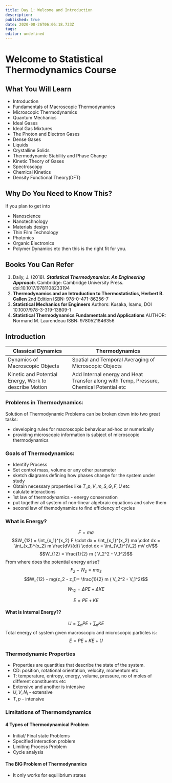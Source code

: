```yaml
---
title: Day 1: Welcome and Introduction
description: 
published: true
date: 2020-08-26T06:06:18.733Z
tags: 
editor: undefined
---
```


# Welcome to Statistical Thermodynamics Course
## What You Will Learn
- Introduction
- Fundamentals of Macroscopic Thermodynamics
- Microscopic Thermodynamics
- Quantum Mechanics
- Ideal Gases
- Ideal Gas Mixtures
- The Photon and Electron Gases
- Dense Gases
- Liquids
- Crystalline Solids
- Thermodynamic Stability and Phase Change
- Kinetic Theory of Gases
- Spectroscopy
- Chemical Kinetics
- Density Functional Theory(DFT)
## Why Do You Need to Know This?
If you plan to get into 
- Nanoscience
- Nanotechnology
- Materials design
- Thin Film Technology
- Photonics
- Organic Electronics
- Polymer Dynamics 
etc then this is the right fit for you.
## Books You Can Refer
1. Daily, J. (2018). _**Statistical Thermodynamics: An Engineering Approach**_. Cambridge: Cambridge University Press. doi:10.1017/9781108233194
2. **Thermodynamics and an Introduction to Thermostatistics, Herbert B. Callen** 2nd Edition ISBN: 978-0-471-86256-7
3. **Statistical Mechanics for Engineers** Authors: Kusaka, Isamu, DOI 10.1007/978-3-319-13809-1
4. **Statistical Thermodynamics Fundamentals and Applications** AUTHOR: Normand M. Laurendeau ISBN: 9780521846356

## Introduction
| Classical Dynamics                                    | Thermodynamics                                                                          |
|-------------------------------------------------------|-----------------------------------------------------------------------------------------|
| Dynamics of Macroscopic Objects                       | Spatial and Temporal Averaging of Microscopic Objects                                   |
| Kinetic and Potential Energy, Work to describe Motion | Add Internal energy and Heat Transfer along with Temp, Pressure, Chemical Potential etc |

### Problems in Thermodynamics:
Solution of Thermodynamic Problems can be broken down into two great tasks:
- developing rules for macroscopic behaviour ad-hoc or numerically
- providing microscopic information is subject of microscopic thermodynamics

### Goals of Thermodynamics:
- Identify Process
- Set control mass, volume or any other parameter
- sketch diagrams defining how phases change for the system under study
- Obtain necessary properties like $T, p, V, m, S, G, F, U$ etc
- calulate interactions
- 1st law of thermodynamics - energy conservation
- put together all system of non-linear algebraic equations and solve them
- second law of themodynamics to find efficiency of cycles

### What is Energy?
$$F = ma$$
$$W_{12} = \int_{x_1}^{x_2} F \cdot dx = \int_{x_1}^{x_2} ma \cdot dx = \int_{x_1}^{x_2} m \frac{dV}{dt} \cdot dx = \int_{V_1}^{V_2} mV dV$$
$$W_{12} = \frac{1}{2} m ( V_2^2 - V_1^2)$$
From where does the potential energy arise?
$$F_z -W_z = ma_z$$
$$W_{12} - mg(z_2 - z_1)= \frac{1}{2} m ( V_2^2 - V_1^2)$$

$$W_{12} = \Delta PE + \Delta KE $$

$$E = PE + KE$$
#### What is Internal Energy??
$$U = \sum_n PE + \sum_n KE$$
Total energy of system given macroscopic and microscopic particles is:
$$E = PE + KE + U$$
### Thermodynamic Properties
- Properties are quantities that describe the state of the system.
- CD: position, rotational orientation, velocity, momentum etc
- T: temperature, entropy, energy, volume, pressure, no of moles of different constituents etc 
- Extensive and another is intensive
- $U, V, N_i$ - extensive
- $T, p$ - intensive
### Limitations of Thermomdynamics
#### 4 Types of Thermodynamical Problem
- Initial/ Final state Problems
- Specified interaction problem
- Limiting Process Problem
- Cycle analysis

#### The BIG Problem of Thermodynamics
- It only works for equilibrium states
